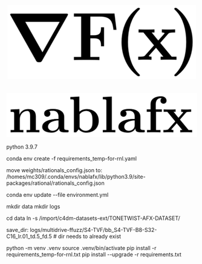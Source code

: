 <div align="center">
<img width="500px" src="assets/nablafx_1.png"><br>
<!-- <img width="400px" src="assets/nablafx_2.png"><br> -->
<br><br>
<img width="600px" src="assets/nablafx_bold.png"><br>
<!-- <img width="500px" src="assets/nablafx_bold_italic.png"><br> -->
</div>

python 3.9.7

conda env create -f requirements_temp-for-rnl.yaml

move weights/rationals_config.json to:
/homes/mc309/.conda/envs/nablafx/lib/python3.9/site-packages/rational/rationals_config.json

conda env update --file environment.yml

mkdir data
mkdir logs

cd data
ln -s /import/c4dm-datasets-ext/TONETWIST-AFX-DATASET/

save_dir: logs/multidrive-ffuzz/S4-TVF/bb_S4-TVF-B8-S32-C16_lr.01_td.5_fd.5 # dir needs to already exist



python -m venv .venv
source .venv/bin/activate
pip install -r requirements_temp-for-rnl.txt
pip install --upgrade -r requirements.txt
